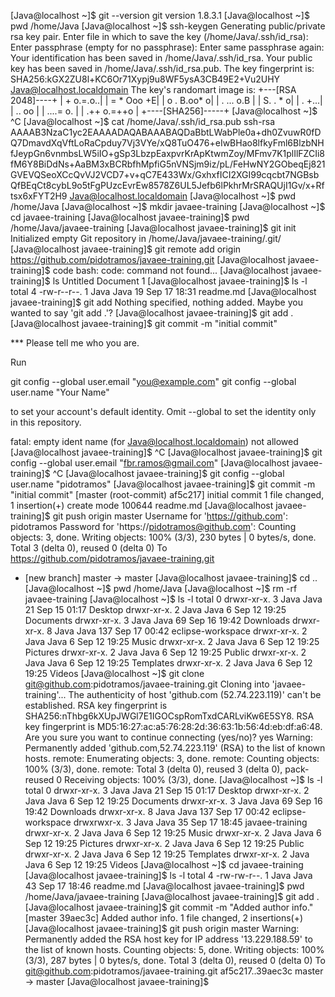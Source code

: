 [Java@localhost ~]$ git --version
git version 1.8.3.1
[Java@localhost ~]$ pwd
/home/Java
[Java@localhost ~]$ ssh-keygen
Generating public/private rsa key pair.
Enter file in which to save the key (/home/Java/.ssh/id_rsa): 
Enter passphrase (empty for no passphrase): 
Enter same passphrase again: 
Your identification has been saved in /home/Java/.ssh/id_rsa.
Your public key has been saved in /home/Java/.ssh/id_rsa.pub.
The key fingerprint is:
SHA256:kGX2ZU8l+KC6Or71Xypj9u8WF5ysA3CB49E2+Vu2UHY Java@localhost.localdomain
The key's randomart image is:
+---[RSA 2048]----+
|        + o.=.o..|
|       = * Ooo +E|
|      o . B.oo* o|
|       . ... o.B |
|        S.  . * o|
|        .    +...|
|        ..    oo |
|      ....=  o.  |
|     .++ o.=++o  |
+----[SHA256]-----+
[Java@localhost ~]$ ^C
[Java@localhost ~]$ cat /home/Java/.ssh/id_rsa.pub
ssh-rsa AAAAB3NzaC1yc2EAAAADAQABAAABAQDaBbtLWabPle0a+dh0ZvuwR0fDQ7DmavdXqVftLoRaCpduy7Vj3VYe/xQ8TuO476+eIwBHao8lfkyFml6BlzbNHfJeypGn6vnmbsLW5iIO+gSp3LbzpEaxpvrKrApKtwmZoy/MFmv7K1plIlFZCIi8fM6Y8BiDdNs+AaBM3xBCRbfhMpfiG5nVNSjm9iz/pL/FeHwNY2GObeqEj821GVEVQSeoXCcQvVJ2VCD7+v+qC7E433Wx/GxhxfICI2XGI99cqcbt7NGBsbQfBEqCt8cybL9o5tFgPUzcEvrEw8578Z6UL5Jefb6lPkhrMrSRAQUjI1Gv/x+Rftsx6xFYT2H9 Java@localhost.localdomain
[Java@localhost ~]$ pwd
/home/Java
[Java@localhost ~]$ mkdir javaee-training
[Java@localhost ~]$ cd javaee-training
[Java@localhost javaee-training]$ pwd
/home/Java/javaee-training
[Java@localhost javaee-training]$ git init
Initialized empty Git repository in /home/Java/javaee-training/.git/
[Java@localhost javaee-training]$ git remote add origin https://github.com/pidotramos/javaee-training.git
[Java@localhost javaee-training]$ code
bash: code: command not found...
[Java@localhost javaee-training]$ ls
Untitled Document 1
[Java@localhost javaee-training]$ ls -l
total 4
-rw-r--r--. 1 Java Java 19 Sep 17 18:31 readme.md
[Java@localhost javaee-training]$ git add
Nothing specified, nothing added.
Maybe you wanted to say 'git add .'?
[Java@localhost javaee-training]$ git add  .
[Java@localhost javaee-training]$ git commit -m "initial commit"

*** Please tell me who you are.

Run

  git config --global user.email "you@example.com"
  git config --global user.name "Your Name"

to set your account's default identity.
Omit --global to set the identity only in this repository.

fatal: empty ident name (for <Java@localhost.localdomain>) not allowed
[Java@localhost javaee-training]$ ^C
[Java@localhost javaee-training]$ git config --global user.email "fbr.ramos@gmail.com"
[Java@localhost javaee-training]$ ^C
[Java@localhost javaee-training]$ git config --global user.name "pidotramos"
[Java@localhost javaee-training]$ git commit -m "initial commit"
[master (root-commit) af5c217] initial commit
 1 file changed, 1 insertion(+)
 create mode 100644 readme.md
[Java@localhost javaee-training]$ git push origin master
Username for 'https://github.com': pidotramos
Password for 'https://pidotramos@github.com': 
Counting objects: 3, done.
Writing objects: 100% (3/3), 230 bytes | 0 bytes/s, done.
Total 3 (delta 0), reused 0 (delta 0)
To https://github.com/pidotramos/javaee-training.git
 * [new branch]      master -> master
[Java@localhost javaee-training]$ cd ..
[Java@localhost ~]$ pwd
/home/Java
[Java@localhost ~]$ rm -rf javaee-training
[Java@localhost ~]$ ls -l
total 0
drwxr-xr-x. 3 Java Java  21 Sep 15 01:17 Desktop
drwxr-xr-x. 2 Java Java   6 Sep 12 19:25 Documents
drwxr-xr-x. 3 Java Java  69 Sep 16 19:42 Downloads
drwxr-xr-x. 8 Java Java 137 Sep 17 00:42 eclipse-workspace
drwxr-xr-x. 2 Java Java   6 Sep 12 19:25 Music
drwxr-xr-x. 2 Java Java   6 Sep 12 19:25 Pictures
drwxr-xr-x. 2 Java Java   6 Sep 12 19:25 Public
drwxr-xr-x. 2 Java Java   6 Sep 12 19:25 Templates
drwxr-xr-x. 2 Java Java   6 Sep 12 19:25 Videos
[Java@localhost ~]$ git clone git@github.com:pidotramos/javaee-training.git
Cloning into 'javaee-training'...
The authenticity of host 'github.com (52.74.223.119)' can't be established.
RSA key fingerprint is SHA256:nThbg6kXUpJWGl7E1IGOCspRomTxdCARLviKw6E5SY8.
RSA key fingerprint is MD5:16:27:ac:a5:76:28:2d:36:63:1b:56:4d:eb:df:a6:48.
Are you sure you want to continue connecting (yes/no)? yes
Warning: Permanently added 'github.com,52.74.223.119' (RSA) to the list of known hosts.
remote: Enumerating objects: 3, done.
remote: Counting objects: 100% (3/3), done.
remote: Total 3 (delta 0), reused 3 (delta 0), pack-reused 0
Receiving objects: 100% (3/3), done.
[Java@localhost ~]$ ls -l
total 0
drwxr-xr-x. 3 Java Java  21 Sep 15 01:17 Desktop
drwxr-xr-x. 2 Java Java   6 Sep 12 19:25 Documents
drwxr-xr-x. 3 Java Java  69 Sep 16 19:42 Downloads
drwxr-xr-x. 8 Java Java 137 Sep 17 00:42 eclipse-workspace
drwxrwxr-x. 3 Java Java  35 Sep 17 18:45 javaee-training
drwxr-xr-x. 2 Java Java   6 Sep 12 19:25 Music
drwxr-xr-x. 2 Java Java   6 Sep 12 19:25 Pictures
drwxr-xr-x. 2 Java Java   6 Sep 12 19:25 Public
drwxr-xr-x. 2 Java Java   6 Sep 12 19:25 Templates
drwxr-xr-x. 2 Java Java   6 Sep 12 19:25 Videos
[Java@localhost ~]$ cd javaee-training
[Java@localhost javaee-training]$ ls -l
total 4
-rw-rw-r--. 1 Java Java 43 Sep 17 18:46 readme.md
[Java@localhost javaee-training]$ pwd
/home/Java/javaee-training
[Java@localhost javaee-training]$ git add .
[Java@localhost javaee-training]$ git commit -m "Added author info."
[master 39aec3c] Added author info.
 1 file changed, 2 insertions(+)
[Java@localhost javaee-training]$ git push origin master
Warning: Permanently added the RSA host key for IP address '13.229.188.59' to the list of known hosts.
Counting objects: 5, done.
Writing objects: 100% (3/3), 287 bytes | 0 bytes/s, done.
Total 3 (delta 0), reused 0 (delta 0)
To git@github.com:pidotramos/javaee-training.git
   af5c217..39aec3c  master -> master
[Java@localhost javaee-training]$ 

